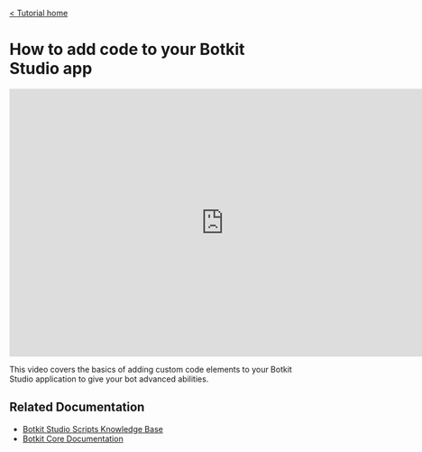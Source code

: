 [< Tutorial home](index.md)

# How to add code to your Botkit Studio app

<iframe width="760" height="475" src="https://www.useloom.com/embed/9d15953e7b2544fd9a3feba66c05dbf5" frameborder="0" webkitallowfullscreen mozallowfullscreen allowfullscreen></iframe>

This video covers the basics of adding custom code elements to your Botkit Studio application to give your bot advanced abilities.

## Related Documentation
* [Botkit Studio Scripts Knowledge Base](https://botkit.groovehq.com/knowledge_base/categories/scripts-4)
* [Botkit Core Documentation](https://botkit.ai/docs/core.html)
